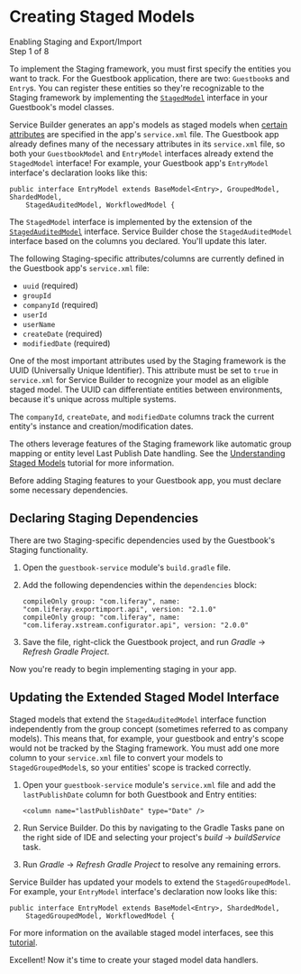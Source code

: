 # Creating Staged Models [](id=creating-staged-models)

<div class="learn-path-step">
    <p>Enabling Staging and Export/Import<br>Step 1 of 8</p>
</div>

To implement the Staging framework, you must first specify the entities you want
to track. For the Guestbook application, there are two: `Guestbook`s and
`Entry`s. You can register these entities so they're recognizable to the Staging
framework by implementing the
[`StagedModel`](@platform-ref@/7.0-latest/javadocs/portal-kernel/com/liferay/portal/kernel/model/StagedModel.html)
interface in your Guestbook's model classes.

Service Builder generates an app's models as staged models when 
[certain attributes](/develop/tutorials/-/knowledge_base/7-1/understanding-staged-models#important-attributes-in-staging)
are specified in the app's `service.xml` file. The Guestbook app already defines
many of the necessary attributes in its `service.xml` file, so both your
`GuestbookModel` and `EntryModel` interfaces already extend the `StagedModel`
interface! For example, your Guestbook app's `EntryModel` interface's
declaration looks like this:

    public interface EntryModel extends BaseModel<Entry>, GroupedModel, ShardedModel,
        StagedAuditedModel, WorkflowedModel {

The `StagedModel` interface is implemented by the extension of the
[`StagedAuditedModel`](@platform-ref@/7.0-latest/javadocs/portal-kernel/com/liferay/portal/kernel/model/StagedAuditedModel.html)
interface. Service Builder chose the `StagedAuditedModel` interface based on the
columns you declared. You'll update this later.

The following Staging-specific attributes/columns are currently defined in the
Guestbook app's `service.xml` file:

- `uuid` (required)
- `groupId`
- `companyId` (required)
- `userId`
- `userName`
- `createDate` (required)
- `modifiedDate` (required)

One of the most important attributes used by the Staging framework is the UUID
(Universally Unique Identifier). This attribute must be set to `true` in
`service.xml` for Service Builder to recognize your model as an eligible staged
model. The UUID can differentiate entities between environments, because it's
unique across multiple systems.

The `companyId`, `createDate`, and `modifiedDate` columns track the current
entity's instance and creation/modification dates.

The others leverage features of the Staging framework like automatic group
mapping or entity level Last Publish Date handling. See the
[Understanding Staged Models](/develop/tutorials/-/knowledge_base/7-0/understanding-staged-models)
tutorial for more information.

Before adding Staging features to your Guestbook app, you must declare some
necessary dependencies.

## Declaring Staging Dependencies [](id=declaring-staging-dependencies)

There are two Staging-specific dependencies used by the Guestbook's Staging
functionality.

1.  Open the `guestbook-service` module's `build.gradle` file.

2.  Add the following dependencies within the `dependencies` block:

        compileOnly group: "com.liferay", name: "com.liferay.exportimport.api", version: "2.1.0"
        compileOnly group: "com.liferay", name: "com.liferay.xstream.configurator.api", version: "2.0.0"

3.  Save the file, right-click the Guestbook project, and run *Gradle* &rarr;
    *Refresh Gradle Project*.

Now you're ready to begin implementing staging in your app.

## Updating the Extended Staged Model Interface [](id=updating-the-extended-staged-model-interface)

Staged models that extend the `StagedAuditedModel` interface function
independently from the group concept (sometimes referred to as company models).
This means that, for example, your guestbook and entry's scope would not be
tracked by the Staging framework. You must add one more column to your
`service.xml` file to convert your models to `StagedGroupedModel`s, so your
entities' scope is tracked correctly.

1.  Open your `guestbook-service` module's `service.xml` file and add the
    `lastPublishDate` column for both Guestbook and Entry entities:

        <column name="lastPublishDate" type="Date" />

2.  Run Service Builder. Do this by navigating to the Gradle Tasks pane on the
    right side of IDE and selecting your project's *build* &rarr; *buildService*
    task.

3.  Run *Gradle* &rarr; *Refresh Gradle Project* to resolve any remaining
    errors.

Service Builder has updated your models to extend the `StagedGroupedModel`.
For example, your `EntryModel` interface's declaration now looks like this:

    public interface EntryModel extends BaseModel<Entry>, ShardedModel,
        StagedGroupedModel, WorkflowedModel {

For more information on the available staged model interfaces, see this
[tutorial](/develop/tutorials/-/knowledge_base/7-0/understanding-staged-models#staged-model-interfaces).

Excellent! Now it's time to create your staged model data handlers.
